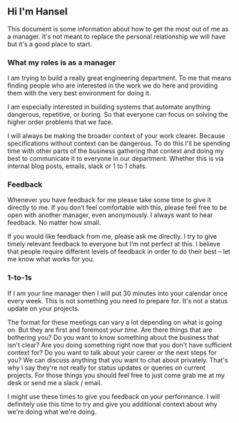 ## Hi I'm Hansel

This document is some information about how to get the most out of me as a manager. It's not meant to replace the personal relationship we will have but it's a good place to start. 

### What my roles is as a manager

I am trying to build a really great engineering department. To me that means finding people who are interested in the work we do here and providing them with the very best environment for doing it. 

I am especially interested in building systems that automate anything dangerous, repetitive, or boring. So that everyone can focus on solving the higher order problems that we face. 

I will always be making the broader context of your work clearer. Because specifications without context can be dangerous. To do this I'll be spending time with other parts of the business gathering that context and doing my best to communicate it to everyone in our department. Whether this is via internal blog posts, emails, slack or 1 to 1 chats.  

### Feedback

Whenever you have feedback for me please take some time to give it directly to me. If you don’t feel comfortable with this, please feel free to be open with another manager, even anonymously. I always want to hear feedback. No matter how small. 

If you would like feedback from me, please ask me directly. I try to give timely relevant feedback to everyone but I’m not perfect at this. I believe that people require different levels of feedback in order to do their best – let me know what works for you.

### 1-to-1s 

If I am your line manager then I will put 30 minutes into your calendar once every week. This is not something you need to prepare for. It's not a status update on your projects. 

The format for these meetings can vary a lot depending on what is going on. But they are first and foremost _your time_. Are there things that are bothering you? Do you want to know something about the business that isn't clear? Are you doing something right now that you don't have sufficient context for? Do you want to talk about your career or the next steps for you? We can discuss anything that you want to chat about privately. That's why I say they're not really for status updates or queries on current projects. For those things you should feel free to just come grab me at my desk or send me a slack / email.

I might use these times to give you feedback on your performance. I will definitely use this time to try and give you additional context about why we're doing what we're doing. 
